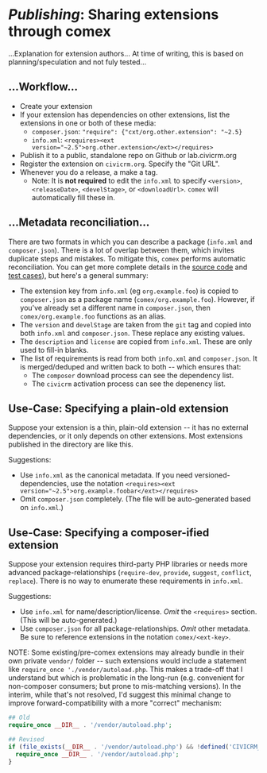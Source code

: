 # *Publishing*: Sharing extensions through comex

...Explanation for extension authors... At time of writing, this is based on planning/speculation and not fuly tested...

## ...Workflow...

* Create your extension
* If your extension has dependencies on other extensions, list the extensions in one or both of these media:
    * `composer.json`: `"require": {"cxt/org.other.extension": "~2.5}`
    * `info.xml`: `<requires><ext version="~2.5">org.other.extension</ext></requires>`
* Publish it to a public, standalone repo on Github or lab.civicrm.org
* Register the extension on `civicrm.org`. Specify the "Git URL".
* Whenever you do a release, a make a tag.
    * Note: It is **not required** to edit the `info.xml` to specify `<version>`, `<releaseDate>`, `<develStage>`, or `<downloadUrl>`. `comex` will automatically fill these in.

## ...Metadata reconciliation...

There are two formats in which you can describe a package (`info.xml` and `composer.json`). There is a lot of overlap between them, which invites duplicate steps and mistakes. To mitigate this, `comex` performs automatic reconciliation. You can get more complete details in the [source code](../scriptlet/reconcile) and [test cases](../tests/fixtures/reconcile)), but here's a general summary:

* The extension key from `info.xml` (eg `org.example.foo`) is copied to `composer.json` as a package name (`comex/org.example.foo`). However, if you've already set a different name in `composer.json`, then `comex/org.example.foo` functions as an alias.
* The `version` and `develStage` are taken from the `git` tag and copied into both `info.xml` and `composer.json`. These replace any existing values.
* The `description` and `license` are copied from `info.xml`. These are only used to fill-in blanks.
* The list of requirements is read from both `info.xml` and `composer.json`. It is merged/deduped and written back to both -- which ensures that:
   * The `composer` download process can see the dependency list.
   * The `civicrm` activation process can see the depenency list.

## Use-Case: Specifying a plain-old extension

Suppose your extension is a thin, plain-old extension -- it has no external dependencies, or it only depends on other extensions. Most extensions published in the directory are like this.

Suggestions:
* Use `info.xml` as the canonical metadata. If you need versioned-dependencies, use the notation `<requires><ext version="~2.5">org.example.foobar</ext></requires>`
* Omit `composer.json` completely. (The file will be auto-generated based on `info.xml`.)

## Use-Case: Specifying a composer-ified extension

Suppose your extension requires third-party PHP libraries or needs more advanced package-relationships (`require-dev`,  `provide`, `suggest`, `conflict`, `replace`). There is no way to enumerate these requirements in `info.xml`.

Suggestions:
* Use `info.xml` for name/description/license. *Omit* the `<requires>` section. (This will be auto-generated.)
* Use `composer.json` for all package-relationships. *Omit* other metadata. Be sure to reference extensions in the notation `comex/<ext-key>`.

NOTE: Some existing/pre-comex extensions may already bundle in their own private `vendor/` folder -- such extensions would include a statement like `require_once './vendor/autoload.php`. This makes a trade-off that I understand but which is problematic in the long-run (e.g. convenient for non-composer consumers; but prone to mis-matching versions). In the interim, while that's not resolved, I'd suggest this minimal change to improve forward-compatibility with a more "correct" mechanism:

```php
## Old
require_once __DIR__ . '/vendor/autoload.php';

## Revised
if (file_exists(__DIR__ . '/vendor/autoload.php') && !defined('CIVICRM_UNIFIED_AUTOLOAD')) {
  require_once __DIR__ . '/vendor/autoload.php';
}
```
